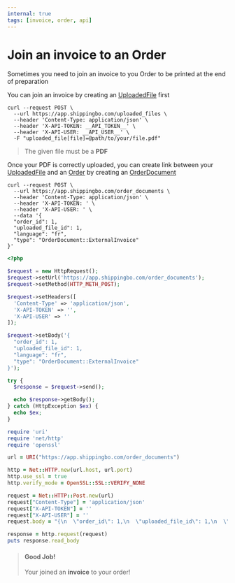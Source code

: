 ```yaml
---
internal: true
tags: [invoice, order, api]
---
```


# Join an invoice to an Order

Sometimes you need to join an invoice to you Order to be printed at the end of preparation

You can join an invoice by creating an [UploadedFile](https://shippingbo.stoplight.io/docs/api-rest/branches/main/f6f7c3d15275f-uploaded-file) first

```curl
curl --request POST \
  --url https://app.shippingbo.com/uploaded_files \
  --header 'Content-Type: application/json' \
  --header 'X-API-TOKEN: __API_TOKEN__' \
  --header 'X-API-USER: __API_USER__' \
  -F "uploaded_file[file]=@path/to/your/file.pdf"
```

<!-- theme: warning -->
> The given file must be a **PDF**

Once your PDF is correctly uploaded, you can create link between your [UploadedFile](https://shippingbo.stoplight.io/docs/api-rest/branches/main/f6f7c3d15275f-uploaded-file) and an [Order](../Shipping-API-V1.json/definitions/Order) by creating an [OrderDocument](url)


```curl
curl --request POST \
  --url https://app.shippingbo.com/order_documents \
  --header 'Content-Type: application/json' \
  --header 'X-API-TOKEN: ' \
  --header 'X-API-USER: ' \
  --data '{
  "order_id": 1,
  "uploaded_file_id": 1,
  "language": "fr",
  "type": "OrderDocument::ExternalInvoice"
}'
```
```php
<?php

$request = new HttpRequest();
$request->setUrl('https://app.shippingbo.com/order_documents');
$request->setMethod(HTTP_METH_POST);

$request->setHeaders([
  'Content-Type' => 'application/json',
  'X-API-TOKEN' => '',
  'X-API-USER' => ''
]);

$request->setBody('{
  "order_id": 1,
  "uploaded_file_id": 1,
  "language": "fr",
  "type": "OrderDocument::ExternalInvoice"
}');

try {
  $response = $request->send();

  echo $response->getBody();
} catch (HttpException $ex) {
  echo $ex;
}
```
```ruby
require 'uri'
require 'net/http'
require 'openssl'

url = URI("https://app.shippingbo.com/order_documents")

http = Net::HTTP.new(url.host, url.port)
http.use_ssl = true
http.verify_mode = OpenSSL::SSL::VERIFY_NONE

request = Net::HTTP::Post.new(url)
request["Content-Type"] = 'application/json'
request["X-API-TOKEN"] = ''
request["X-API-USER"] = ''
request.body = "{\n  \"order_id\": 1,\n  \"uploaded_file_id\": 1,\n  \"language\": \"fr\",\n  \"type\": \"OrderDocument::ExternalInvoice\"\n}"

response = http.request(request)
puts response.read_body
```
<!-- theme: success -->

> #### Good Job!
>
> Your joined an **invoice** to your order!